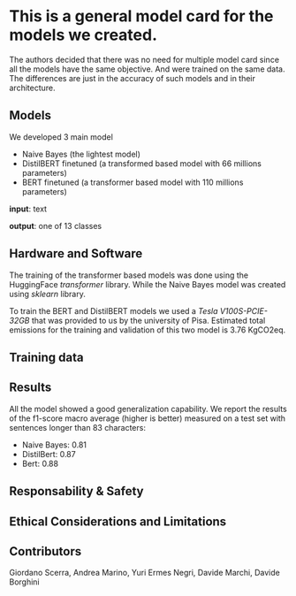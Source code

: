 # This is a general model card for the models we created.
The authors decided that there was no need for multiple model card since all the models have the same objective. And were trained on the same data. The differences are just in the accuracy of such models and in their architecture.

## Models
We developed 3 main model
- Naive Bayes (the lightest model)
- DistilBERT finetuned (a transformed based model with 66 millions parameters)
- BERT finetuned (a transformer based model with 110 millions parameters)

**input**: text

**output**: one of 13 classes

## Hardware and Software
The training of the transformer based models was done using the HuggingFace _transformer_ library. While the Naive Bayes model was created using _sklearn_ library.

To train the BERT and DistilBERT models we used a _Tesla V100S-PCIE-32GB_ that was provided to us by the university of Pisa. Estimated total emissions for the training and validation of this two model is 3.76 KgCO2eq.

## Training data

## Results
All the model showed a good generalization capability. We report the results of the f1-score macro average (higher is better) measured on a test set with sentences longer than 83 characters:
- Naive Bayes: 0.81
- DistilBert: 0.87
- Bert: 0.88

## Responsability & Safety

## Ethical Considerations and Limitations


## Contributors

Giordano Scerra, Andrea Marino, Yuri Ermes Negri, Davide Marchi, Davide Borghini